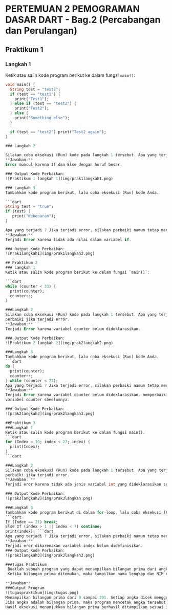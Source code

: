 # PERTEMUAN 2 PEMOGRAMAN DASAR DART - Bag.2 (Percabangan dan Perulangan)

## Praktikum 1
### Langkah 1
Ketik atau salin kode program berikut ke dalam fungsi `main()`:

```dart
void main() {
  String test = "test2";
  if (test == "test1") {
    print("Test1");
  } else if (test == "test2") {
    print("Test2");
  } else {
    print("Something else");
  }

  if (test == "test2") print("Test2 again");
}

### Langkah 2

Silakan coba eksekusi (Run) kode pada langkah 1 tersebut. Apa yang terjadi? Jelaskan!
**Jawaban:**
Error muncul karena If dan Else dengan huruf besar.

### Output Kode Perbaikan:
![Praktikum 1 langkah 1](img/prak1langkah1.png)

### Langkah 3
Tambahkan kode program berikut, lalu coba eksekusi (Run) kode Anda.

```dart
String test = "true";
if (test) {
   print("Kebenaran");
}

Apa yang terjadi ? Jika terjadi error, silakan perbaiki namun tetap menggunakan if/else.
**Jawaban:**
Terjadi Error karena tidak ada nilai dalam variabel if.

### Output Kode Perbaikan:
![Prak1langkah1](img/prak1langkah3.png)

## Praktikum 2 
### Langkah 1
Ketik atau salin kode program berikut ke dalam fungsi `main()`:

```dart
while (counter < 33) {
  print(counter);
  counter++;
}

###Langkah 2
Silakan coba eksekusi (Run) kode pada langkah 1 tersebut. Apa yang terjadi? Jelaskan! Lalu
perbaiki jika terjadi error.
**Jawaban:**
Terjadi Error karena variabel counter belum dideklarasikan.

### Output Kode Perbaikan:
![Praktikum 2 langkah 2](img/prak2langkah2.png)

###Langkah 3
Tambahkan kode program berikut, lalu coba eksekusi (Run) kode Anda.
```dart
do {
  print(counter);
  counter++;
} while (counter < 77);
Apa yang terjadi ? Jika terjadi error, silakan perbaiki namun tetap menggunakan do-while.
**Jawaban:**
Terjadi Error karena variabel counter belum dideklarasikan. memperbaikinya dengan mendeklarasikan
variabel counter sbeelumnya.

### Output Kode Perbaikan: 
![prak2langkah3](img/prak2langkah3.png)

##Praktikum 3 
###Langkah 1
Ketik atau salin kode program berikut ke dalam fungsi main().
```dart
for (Index = 10; index < 27; index) {
  print(Index);
}
```dart

###Langkah 2
Silakan coba eksekusi (Run) kode pada langkah 1 tersebut. Apa yang terjadi? Jelaskan! Lalu
perbaiki jika terjadi error.
**Jawaban: **
Terjadi eror karena tidak ada jenis variabel int yang dideklarasikan sebekum variabel index.

### Output Kode Perbaikan:
![prak3langkah2](img/prak3langkah.png)

###Langkah 3
Tambahkan kode program berikut di dalam for-loop, lalu coba eksekusi (Run) kode Anda.
```dart
If (Index == 21) break;
Else If (index > 1 || index < 7) continue;
print(index); ```dart
Apa yang terjadi ? Jika terjadi error, silakan perbaiki namun tetap menggunakan for dan break-continue.
**Jawaban:** 
Terjadi eror dikarenakan variabel index belum didefinisikan.
### Output Kode Perbaikan:
![prak3langkah3](img/prak3langkah3.png)

###Tugas Praktikum
 Buatlah sebuah program yang dapat menampilkan bilangan prima dari angka 0 sampai 201 menggunakan Dart.
 Ketika bilangan prima ditemukan, maka tampilkan nama lengkap dan NIM Anda.

**Jawaban**
###Output Program
![tugaspraktikum](img/tugas.png)
Menampilkan bilangan prima dari 0 sampai 201. Setiap angka dicek menggunakan fungsi isPrima().
Jika angka adalah bilangan prima, maka program mencetak angka tersebut beserta nama lengkap dan NIM.
Hasil eksekusi menunjukkan bilangan prima berhasil ditampilkan sesuai instruksi tugas.

